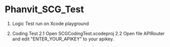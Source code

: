 # Phanvit_SCG_Test

01. Logic Test run on Xcode playground

02. Coding Test 
 2.1 Open SCGCodingTest.xcodeproj
 2.2 Open file APIRouter and edit "ENTER_YOUR_APIKEY" to your apikey.
